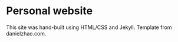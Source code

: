 # Personal website

This site was hand-built using HTML/CSS and Jekyll. Template from danielzhao.com.


